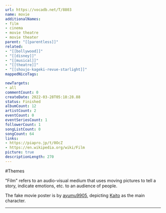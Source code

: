 ```yaml
---
url: https://vocadb.net/T/8803
name: movie
additionalNames: 
- film
- cinema
- movie theatre
- movie theater
parent: "[[parentless]]"
related:
- "[[bollywood]]"
- "[[disney]]"
- "[[musical]]"
- "[[theatre]]"
- "[[shoujo-kageki-revue-starlight]]"
mappedNicoTags:

newTargets:
- all
commentCount: 0
createDate: 2022-03-28T05:18:28.88
status: Finished
albumCount: 12
artistCount: 2
eventCount: 0
eventSeriesCount: 1
followerCount: 1
songListCount: 0
songCount: 64
links: 
- https://piapro.jp/t/0OcZ
- https://en.wikipedia.org/wiki/Film
picture: true
descriptionLength: 270
---
```


#Themes

"Film" refers to an audio-visual medium that uses moving pictures to tell a story, indicate emotions, etc. to an audience of people.

The fake movie poster is by [ayumu9905](https://vocadb.net/Ar/36128), depicting [Kaito](https://vocadb.net/Ar/71) as the main character.

---

